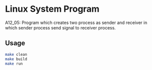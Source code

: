 # Linux System Program
A12_05: Program which creates two process as sender and receiver in which sender process send signal to receiver process.

## Usage
```bash
make clean
make build
make run
```
